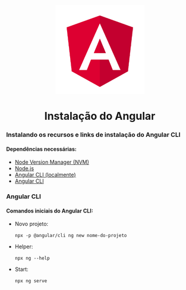<p align="center">
    <img src="../.github/angular-logo.png" alt="Angular" width=240>
</p>

<h1 align="center">
  Instalação do Angular
</h1>


### Instalando os recursos e links de instalação do Angular CLI

#### Dependências necessárias:
- [Node Version Manager (NVM)](https://github.com/nvm-sh/nvm#installing-and-updating)
- [Node.js](https://github.com/nvm-sh/nvm#long-term-support)
- [Angular CLI (localmente)](https://medium.com/@starikovs/how-to-use-angular-cli-locally-729dbb6707dd)
- [Angular CLI](https://angular.io/cli)


### Angular CLI

#### Comandos iniciais do Angular CLI:
- Novo projeto:
  ```shell
  npx -p @angular/cli ng new nome-do-projeto
  ```
- Helper:
  ```shell
  npx ng --help
  ```
- Start:
  ```
  npx ng serve
  ```
